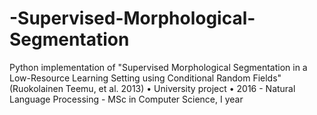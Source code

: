 # -Supervised-Morphological-Segmentation
Python implementation of "Supervised Morphological Segmentation in a Low-Resource Learning Setting using Conditional Random Fields" (Ruokolainen Teemu, et al. 2013) • University project • 2016 - Natural Language Processing - MSc in Computer Science, I year 
